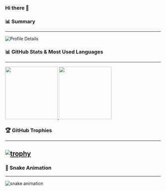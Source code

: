 ### Hi there 👋

### 📊 Summary
---
![Profile Details](https://github-profile-summary-cards.vercel.app/api/cards/profile-details?username=Tsmore&theme=dracula)

### 📊 GitHub Stats & Most Used Languages
---
<div align="left">
  <a href="https://github.com/Tsmore">
    <img height="170px" src="https://github-readme-stats.vercel.app/api?username=Tsmore&count_private=true&show_icons=true&theme=dracula" />
  </a>
  <a href="https://github.com/Tsmore">
    <img height="170px" src="https://github-readme-stats.vercel.app/api/top-langs/?username=Tsmore&layout=compact&theme=dracula" />
  </a>
</div>


### 🏆 GitHub Trophies
---
[![trophy](https://github-profile-trophy.vercel.app/?username=Tsmore&theme=onedark&column=8)](https://github.com/ryo-ma/github-profile-trophy)
---

### 🐍 Snake Animation
---
![snake animation](https://github.com/Tsmore/Tsmore/blob/output/github-contribution-grid-snake.gif)
